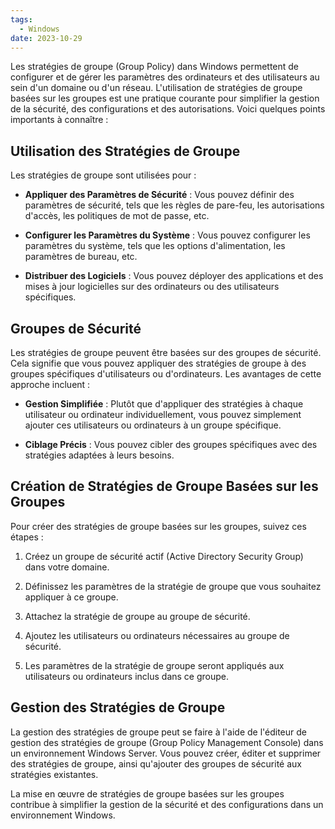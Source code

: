```yaml
---
tags:
  - Windows
date: 2023-10-29
---
```


Les stratégies de groupe (Group Policy) dans Windows permettent de configurer et de gérer les paramètres des ordinateurs et des utilisateurs au sein d'un domaine ou d'un réseau. L'utilisation de stratégies de groupe basées sur les groupes est une pratique courante pour simplifier la gestion de la sécurité, des configurations et des autorisations. Voici quelques points importants à connaître :

## Utilisation des Stratégies de Groupe

Les stratégies de groupe sont utilisées pour :

- **Appliquer des Paramètres de Sécurité** : Vous pouvez définir des paramètres de sécurité, tels que les règles de pare-feu, les autorisations d'accès, les politiques de mot de passe, etc.

- **Configurer les Paramètres du Système** : Vous pouvez configurer les paramètres du système, tels que les options d'alimentation, les paramètres de bureau, etc.

- **Distribuer des Logiciels** : Vous pouvez déployer des applications et des mises à jour logicielles sur des ordinateurs ou des utilisateurs spécifiques.

## Groupes de Sécurité

Les stratégies de groupe peuvent être basées sur des groupes de sécurité. Cela signifie que vous pouvez appliquer des stratégies de groupe à des groupes spécifiques d'utilisateurs ou d'ordinateurs. Les avantages de cette approche incluent :

- **Gestion Simplifiée** : Plutôt que d'appliquer des stratégies à chaque utilisateur ou ordinateur individuellement, vous pouvez simplement ajouter ces utilisateurs ou ordinateurs à un groupe spécifique.

- **Ciblage Précis** : Vous pouvez cibler des groupes spécifiques avec des stratégies adaptées à leurs besoins.

## Création de Stratégies de Groupe Basées sur les Groupes

Pour créer des stratégies de groupe basées sur les groupes, suivez ces étapes :

1. Créez un groupe de sécurité actif (Active Directory Security Group) dans votre domaine.

2. Définissez les paramètres de la stratégie de groupe que vous souhaitez appliquer à ce groupe.

3. Attachez la stratégie de groupe au groupe de sécurité.

4. Ajoutez les utilisateurs ou ordinateurs nécessaires au groupe de sécurité.

5. Les paramètres de la stratégie de groupe seront appliqués aux utilisateurs ou ordinateurs inclus dans ce groupe.

## Gestion des Stratégies de Groupe

La gestion des stratégies de groupe peut se faire à l'aide de l'éditeur de gestion des stratégies de groupe (Group Policy Management Console) dans un environnement Windows Server. Vous pouvez créer, éditer et supprimer des stratégies de groupe, ainsi qu'ajouter des groupes de sécurité aux stratégies existantes.

La mise en œuvre de stratégies de groupe basées sur les groupes contribue à simplifier la gestion de la sécurité et des configurations dans un environnement Windows. 
